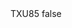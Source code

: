 <?xml version="1.0" encoding="UTF-8"?>
<CustomMetadata xmlns="http://soap.sforce.com/2006/04/metadata">
    <label>TXU85</label>
    <protected>false</protected>
</CustomMetadata>

